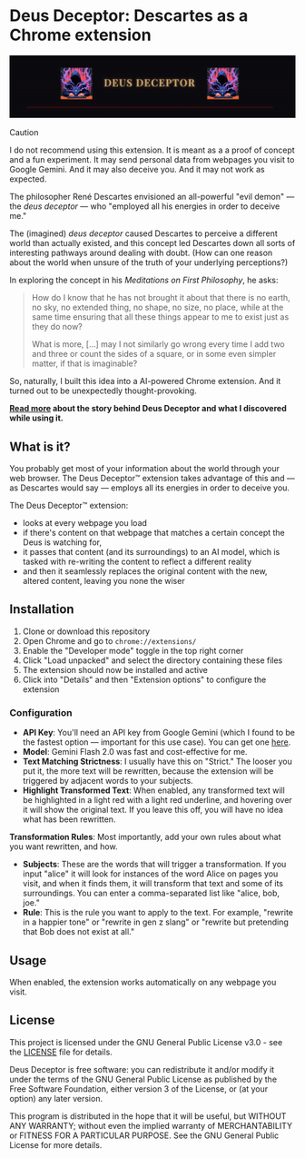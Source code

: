 # Deus Deceptor: Descartes as a Chrome extension

![Deus Deceptor](https://github.com/abromberg/deus-deceptor/blob/master/deus_deceptor_header.png)

> [!CAUTION]
> I do not recommend using this extension. It is meant as a a proof of concept and a fun experiment. It may send personal data from webpages you visit to Google Gemini. And it may also deceive you. And it may not work as expected.

The philosopher René Descartes envisioned an all-powerful "evil demon" — the *deus deceptor* — who "employed all his energies in order to deceive me."

The (imagined) *deus deceptor* caused Descartes to perceive a different world than actually existed, and this concept led Descartes down all sorts of interesting pathways around dealing with doubt. (How can one reason about the world when unsure of the truth of your underlying perceptions?)

In exploring the concept in his *Meditations on First Philosophy*, he asks: 

>How do I know that he has not brought it about that there is no earth, no sky, no extended thing, no shape, no size, no place, while at the same time ensuring that all these things appear to me to exist just as they do now? 
>
>What is more, [...] may I not similarly go wrong every time I add two and three or count the sides of a square, or in some even simpler matter, if that is imaginable?

So, naturally, I built this idea into a AI-powered Chrome extension. And it turned out to be unexpectedly thought-provoking.

**[Read more](https://andybromberg.com/deus-deceptor) about the story behind Deus Deceptor and what I discovered while using it.**

## What is it?

You probably get most of your information about the world through your web browser. The Deus Deceptor™ extension takes advantage of this and — as Descartes would say — employs all its energies in order to deceive you.

The Deus Deceptor™ extension:
- looks at every webpage you load
- if there's content on that webpage that matches a certain concept the Deus is watching for,
- it passes that content (and its surroundings) to an AI model, which is tasked with re-writing the content to reflect a different reality
- and then it seamlessly replaces the original content with the new, altered content, leaving you none the wiser

## Installation

1. Clone or download this repository
2. Open Chrome and go to `chrome://extensions/`
3. Enable the "Developer mode" toggle in the top right corner
4. Click "Load unpacked" and select the directory containing these files
5. The extension should now be installed and active
6. Click into "Details" and then "Extension options" to configure the extension

### Configuration

- **API Key**: You'll need an API key from Google Gemini (which I found to be the fastest option — important for this use case). You can get one [here](https://aistudio.google.com/apikey).
- **Model**: Gemini Flash 2.0 was fast and cost-effective for me.
- **Text Matching Strictness**: I usually have this on "Strict." The looser you put it, the more text will be rewritten, because the extension will be triggered by adjacent words to your subjects.
- **Highlight Transformed Text**: When enabled, any transformed text will be highlighted in a light red with a light red underline, and hovering over it will show the original text. If you leave this off, you will have no idea what has been rewritten.

**Transformation Rules**: Most importantly, add your own rules about what you want rewritten, and how.
- **Subjects**: These are the words that will trigger a transformation. If you input "alice" it will look for instances of the word Alice on pages you visit, and when it finds them, it will transform that text and some of its surroundings. You can enter a comma-separated list like "alice, bob, joe."
- **Rule**: This is the rule you want to apply to the text. For example, "rewrite in a happier tone" or "rewrite in gen z slang" or "rewrite but pretending that Bob does not exist at all."

## Usage

When enabled, the extension works automatically on any webpage you visit.

## License
This project is licensed under the GNU General Public License v3.0 - see the [LICENSE](LICENSE) file for details.

Deus Deceptor is free software: you can redistribute it and/or modify it under the terms of the GNU General Public License as published by the Free Software Foundation, either version 3 of the License, or (at your option) any later version.

This program is distributed in the hope that it will be useful, but WITHOUT ANY WARRANTY; without even the implied warranty of MERCHANTABILITY or FITNESS FOR A PARTICULAR PURPOSE. See the GNU General Public License for more details.